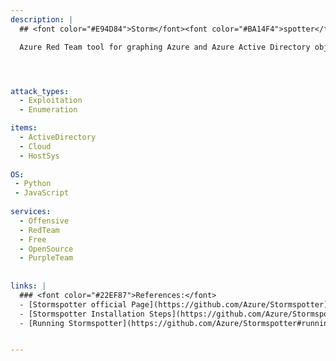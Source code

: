 ```yaml
---
description: |
  ## <font color="#E94D84">Storm</font><font color="#BA14F4">spotter</font>

  Azure Red Team tool for graphing Azure and Azure Active Directory objects. Stormspotter creates an “attack graph” of the resources in an Azure subscription. It enables red teams and pentesters to visualize the attack surface and pivot opportunities within a tenant, and supercharges your defenders to quickly orient and prioritize incident response work.




attack_types:
  - Exploitation
  - Enumeration

items:
  - ActiveDirectory
  - Cloud
  - HostSys
  
OS:
 - Python
 - JavaScript
  
services:
  - Offensive
  - RedTeam
  - Free
  - OpenSource
  - PurpleTeam
  
  
links: |
  ### <font color="#22EF87">References:</font>
  - [Stormspotter official Page](https://github.com/Azure/Stormspotter)
  - [Stormspotter Installation Steps](https://github.com/Azure/Stormspotter#installation)
  - [Running Stormspotter](https://github.com/Azure/Stormspotter#running-stormspotter)


---
```



